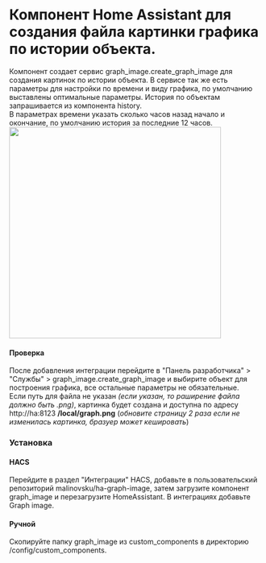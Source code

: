 # Компонент Home Assistant для создания файла картинки графика по истории объекта.
Компонент создает сервис graph_image.create_graph_image для создания картинок по истории объекта. В сервисе так же есть параметры для настройки по времени и виду графика, по умолчанию выставлены оптимальные параметры. История по объектам запрашивается из компонента history. \
В параметрах времени указать сколько часов назад начало и окончание, по умолчанию история за последние 12 часов. \
<img src="https://github.com/malinovsku/ha-graph-image/blob/master/exa.png" width="420">
#### **Проверка**
После добавления интеграции перейдите в "Панель разработчика" > "Службы" > graph_image.create_graph_image и выбирите объект для построения графика, все остальные параметры не обязательные. \
Если путь для файла не указан *(если указан, то раширение файла должно быть .png)*, картинка будет создана и доступна по адресу http://ha:8123 **/local/graph.png** (*обновите страницу 2 раза если не изменилась картинка, бразуер может кешировать*)
### **Установка**
#### **HACS**
Перейдите в раздел "Интеграции" HACS, добавьте в пользовательский репозиторий malinovsku/ha-graph-image, затем загрузите компонент graph_image и перезагрузите HomeAssistant.
В интеграциях добавьте Graph image.
#### **Ручной**
Скопируйте папку graph_image из custom_components в директорию /config/custom_components.

